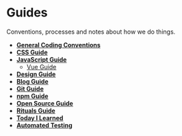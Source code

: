 # Guides

Conventions, processes and notes about how we do things.

- **[General Coding Conventions](./coding/)**
- **[CSS Guide](./css/)**
- **[JavaScript Guide](./javascript/)**
    - [Vue Guide](./javascript/vue)
- **[Design Guide](./design/)**
- **[Blog Guide](./blog)**
- **[Git Guide](./git/)**
- **[npm Guide](./npm)**
- **[Open Source Guide](./opensource)**
- **[Rituals Guide](./rituals)**
- **[Today I Learned](./til/)**
- **[Automated Testing](./testing)**